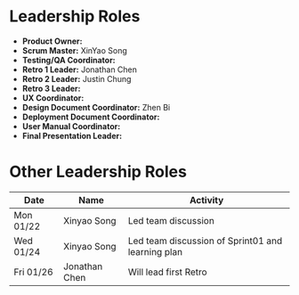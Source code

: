 # Leadership Roles
- **Product Owner:**
- **Scrum Master:** XinYao Song
- **Testing/QA Coordinator:**
- **Retro 1 Leader:** Jonathan Chen 
- **Retro 2 Leader:** Justin Chung
- **Retro 3 Leader:** 
- **UX Coordinator:**
- **Design Document Coordinator:** Zhen Bi 
- **Deployment Document Coordinator:**
- **User Manual Coordinator:**
- **Final Presentation Leader:**

# Other Leadership Roles 
| Date      | Name              | Activity                                               |
|-----------|-------------------|--------------------------------------------------------|
| Mon 01/22 | Xinyao Song       | Led team discussion                                    | 
| Wed 01/24 | Xinyao Song       | Led team discussion of Sprint01 and learning plan      | 
| Fri 01/26 | Jonathan Chen     | Will lead first Retro                                  | 


